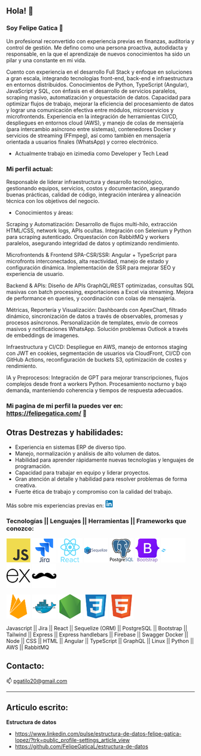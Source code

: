 ## Hola! :wave:

### Soy Felipe Gatica :vulcan_salute:

Un profesional reconvertido con experiencia previas en finanzas, auditoria y control de gestión. Me defino como una persona proactiva, autodidacta y responsable, en la que el aprendizaje de nuevos conocimientos ha sido un pilar y una constante en mi vida. 

Cuento con experiencia en el desarrollo Full Stack y enfoque en soluciones a gran escala, integrando tecnologías front-end, back-end e infraestructura en entornos distribuidos. Conocimientos de Python, TypeScript (Angular), JavaScript y SQL, con énfasis en el desarrollo de servicios paralelos, scraping masivo, automatización y orquestación de datos. Capacidad para optimizar flujos de trabajo, mejorar la eficiencia del procesamiento de datos y lograr una comunicación efectiva entre módulos, microservicios y microfrontends. Experiencia en la integración de herramientas CI/CD, despliegues en entornos cloud (AWS), y manejo de colas de mensajería (para intercambio asíncrono entre sistemas), contenedores Docker y servicios de streaming (FFmpeg), así como también en mensajería orientada a usuarios finales (WhatsApp) y correo electrónico.

- Actualmente trabajo en izimedia como Developer y Tech Lead

### Mi perfil actual:

Responsable de liderar infraestructura y desarrollo tecnológico, gestionando equipos, servicios, costos y documentación, asegurando buenas prácticas, calidad de código, integración interárea y alineación técnica con los objetivos del negocio.

- Conocimientos y áreas:

Scraping y Automatización: Desarrollo de flujos multi-hilo, extracción HTML/CSS, network logs, APIs ocultas. Integración con Selenium y Python para scraping autenticado. Orquestación con RabbitMQ y workers paralelos, asegurando integridad de datos y optimizando rendimiento.

Microfrontends & Frontend SPA-CSR/SSR: Angular + TypeScript para microfronts interconectados, alta reactividad, manejo de estado y configuración dinámica. Implementación de SSR para mejorar SEO y experiencia de usuario.

Backend & APIs: Diseño de APIs GraphQL/REST optimizadas, consultas SQL masivas con batch processing, exportaciones a Excel vía streaming. Mejora de performance en queries, y coordinación con colas de mensajería.

Métricas, Reportería y Visualización: Dashboards con ApexChart, filtrado dinámico, sincronización de datos a través de observables, promesas y procesos asíncronos. Personalización de templates, envío de correos masivos y notificaciones WhatsApp. Solución problemas Outlook a través de embeddings de imagenes.

Infraestructura y CI/CD: Despliegue en AWS, manejo de entornos staging con JWT en cookies, segmentación de usuarios vía CloudFront, CI/CD con GitHub Actions, reconfiguración de buckets S3, optimización de costes y rendimiento.

IA y Preprocesos: Integración de GPT para mejorar transcripciones, flujos complejos desde front a workers Python. Procesamiento nocturno y bajo demanda, manteniendo coherencia y tiempos de respuesta adecuados.


### Mi pagina de mi perfil la puedes ver en: https://felipegatica.com/ :robot:

## Otras Destrezas y habilidades:

- Experiencia en sistemas ERP de diverso tipo.
- Manejo, normalización y análisis de alto volumen de datos.
- Habilidad para aprender rápidamente nuevas tecnologías y lenguajes de programación.
- Capacidad para trabajar en equipo y liderar proyectos.
- Gran atención al detalle y habilidad para resolver problemas de forma creativa.
- Fuerte ética de trabajo y compromiso con la calidad del trabajo.

Más sobre mis experiencias previas en: <a href="https://www.linkedin.com/in/felipegaticalopez90/" target="_blank"><img src="https://github.com/devicons/devicon/blob/master/icons/linkedin/linkedin-original.svg" alt="javascript" width="20" height="20"/> </a>

### Tecnologías || Lenguajes || Herramientas || Frameworks que conozco:


<p align="left"> <img src="https://github.com/devicons/devicon/blob/master/icons/javascript/javascript-original.svg" alt="javascript" width="65" height="65"/>
<img src="https://github.com/devicons/devicon/blob/master/icons/jira/jira-original-wordmark.svg" alt="javascript" width="65" height="65"/>
<img src="https://github.com/devicons/devicon/blob/master/icons/react/react-original-wordmark.svg" alt="javascript" width="65" height="65"/>
<img src="https://github.com/devicons/devicon/blob/master/icons/sequelize/sequelize-original-wordmark.svg" alt="javascript" width="65" height="65"/>
<img src="https://github.com/devicons/devicon/blob/master/icons/postgresql/postgresql-original-wordmark.svg" alt="javascript" width="65" height="65"/>
<img src="https://github.com/devicons/devicon/blob/master/icons/bootstrap/bootstrap-original-wordmark.svg" alt="javascript" width="65" height="65"/>
<img src="https://github.com/devicons/devicon/blob/master/icons/tailwindcss/tailwindcss-original-wordmark.svg" alt="javascript" width="65" height="65"/>
<img src="https://github.com/devicons/devicon/blob/master/icons/express/express-original.svg" alt="javascript" width="65" height="65"/>
<img src="https://github.com/devicons/devicon/blob/master/icons/handlebars/handlebars-original.svg" alt="javascript" width="65" height="65"/>

</p>

<p align="left">

<img src="https://github.com/devicons/devicon/blob/master/icons/firebase/firebase-plain.svg" alt="javascript" width="65" height="65"/>
<img src="https://github.com/devicons/devicon/blob/master/icons/docker/docker-original.svg" alt="javascript" width="65" height="65"/>
<img src="https://github.com/devicons/devicon/blob/master/icons/nodejs/nodejs-original.svg" alt="javascript" width="65" height="65"/>
<img src="https://github.com/devicons/devicon/blob/master/icons/css3/css3-original.svg" alt="javascript" width="65" height="65"/>
<img src="https://github.com/devicons/devicon/blob/master/icons/html5/html5-original.svg" alt="javascript" width="65" height="65"/>
</p>

Javascript || Jira || React || Sequelize (ORM) || PostgreSQL || Bootstrap || Tailwind || Express || Express handlebars || Firebase || Swagger
Docker || Node || CSS || HTML || Angular || TypeScript || GraphQL || Linux || Python || AWS || RabbitMQ

## Contacto:

:mailbox: pgatilo20@gmail.com

---
## Articulo escrito:

**Estructura de datos**

- https://www.linkedin.com/pulse/estructura-de-datos-felipe-gatica-lopez/?trk=public_profile-settings_article_view
- https://github.com/FelipeGaticaL/estructura-de-datos
